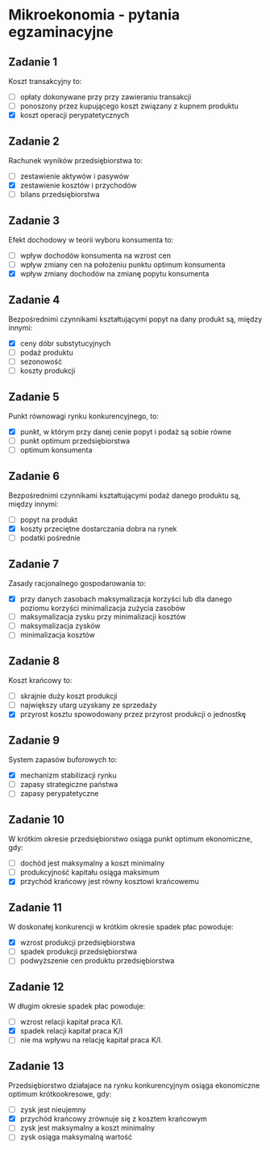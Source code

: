 # Mikroekonomia - pytania egzaminacyjne

## Zadanie 1

Koszt transakcyjny to:

- [ ] opłaty dokonywane przy przy zawieraniu transakcji
- [ ] ponoszony przez kupującego koszt związany z kupnem produktu
- [x] koszt operacji perypatetycznych

## Zadanie 2
Rachunek wyników przedsiębiorstwa to:

- [ ] zestawienie aktywów i pasywów
- [x] zestawienie kosztów i przychodów
- [ ] bilans przedsiębiorstwa

## Zadanie 3
Efekt dochodowy w teorii wyboru konsumenta to:

- [ ] wpływ dochodów konsumenta na wzrost cen
- [ ] wpływ zmiany cen na położeniu punktu optimum konsumenta
- [x] wpływ zmiany dochodów na zmianę popytu konsumenta

## Zadanie 4
Bezpośrednimi czynnikami kształtującymi popyt na dany produkt są, między innymi:

- [x] ceny dóbr substytucyjnych
- [ ] podaż produktu
- [ ] sezonowość
- [ ] koszty produkcji

## Zadanie 5
Punkt równowagi rynku konkurencyjnego, to:

- [x] punkt, w którym przy danej cenie popyt i podaż są sobie równe
- [ ] punkt optimum przedsiębiorstwa
- [ ] optimum konsumenta

## Zadanie 6
Bezpośrednimi czynnikami kształtującymi podaż danego produktu są, między innymi:

- [ ] popyt na produkt
- [x] koszty przeciętne dostarczania dobra na rynek
- [ ] podatki pośrednie

## Zadanie 7
Zasady racjonalnego gospodarowania to:

- [x] przy danych zasobach maksymalizacja korzyści lub dla danego poziomu korzyści minimalizacja zużycia zasobów
- [ ] maksymalizacja zysku przy minimalizacji kosztów
- [ ] maksymalizacja zysków
- [ ] minimalizacja kosztów

## Zadanie 8
Koszt krańcowy to:

- [ ] skrajnie duży koszt produkcji
- [ ] największy utarg uzyskany ze sprzedaży
- [x] przyrost kosztu spowodowany przez przyrost produkcji o jednostkę

## Zadanie 9
System zapasów buforowych to:

- [x] mechanizm stabilizacji rynku
- [ ] zapasy strategiczne państwa
- [ ] zapasy perypatetyczne

## Zadanie 10
W krótkim okresie przedsiębiorstwo osiąga punkt optimum ekonomiczne, gdy:

- [ ] dochód jest maksymalny a koszt minimalny
- [ ] produkcyjność kapitału osiąga maksimum
- [x] przychód krańcowy jest równy kosztowi krańcowemu

## Zadanie 11
W doskonałej konkurencji w krótkim okresie spadek płac powoduje:

- [x] wzrost produkcji przedsiębiorstwa
- [ ] spadek produkcji przedsiębiorstwa
- [ ] podwyższenie cen produktu przedsiębiorstwa

## Zadanie 12
W długim okresie spadek płac powoduje:

- [ ] wzrost relacji kapitał praca K/I.
- [x] spadek relacji kapitał praca K/I
- [ ] nie ma wpływu na relację kapitał praca K/I.

## Zadanie 13
Przedsiębiorstwo działajace na rynku konkurencyjnym osiąga ekonomiczne optimum krótkookresowe, gdy:

- [ ] zysk jest nieujemny
- [x] przychód krańcowy zrównuje się z kosztem krańcowym
- [ ] zysk jest maksymalny a koszt minimalny
- [ ] zysk osiąga maksymalną wartość
